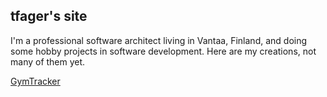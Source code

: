## tfager's site

I'm a professional software architect living in Vantaa, Finland, and doing some hobby projects in software development.
Here are my creations, not many of them yet.

[GymTracker](/gymtracker/index.html)

